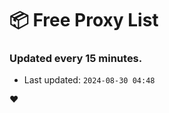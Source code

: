 # :package: Free Proxy List
### Updated every 15 minutes.

- Last updated: `2024-08-30 04:48`

:heart:
